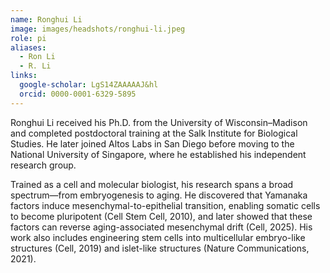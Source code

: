```yaml
---
name: Ronghui Li
image: images/headshots/ronghui-li.jpeg
role: pi
aliases:
  - Ron Li
  - R. Li
links:
  google-scholar: LgS14ZAAAAAJ&hl
  orcid: 0000-0001-6329-5895
---
```


Ronghui Li received his Ph.D. from the University of Wisconsin–Madison and completed postdoctoral training at the Salk Institute for Biological Studies. He later joined Altos Labs in San Diego before moving to the National University of Singapore, where he established his independent research group.

Trained as a cell and molecular biologist, his research spans a broad spectrum—from embryogenesis to aging. He discovered that Yamanaka factors induce mesenchymal-to-epithelial transition, enabling somatic cells to become pluripotent (Cell Stem Cell, 2010), and later showed that these factors can reverse aging-associated mesenchymal drift (Cell, 2025). His work also includes engineering stem cells into multicellular embryo-like structures (Cell, 2019) and islet-like structures (Nature Communications, 2021).
